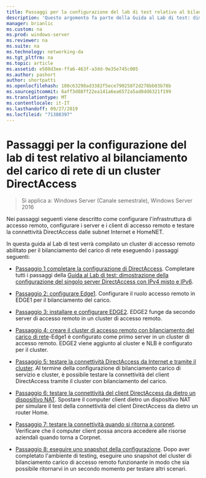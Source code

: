 ```yaml
---
title: Passaggi per la configurazione del lab di test relativo al bilanciamento del carico di rete di un cluster DirectAccess
description: 'Questo argomento fa parte della Guida al Lab di test: dimostrazione di DirectAccess in un cluster con bilanciamento carico di servizio di Windows per Windows Server 2016'
manager: brianlic
ms.custom: na
ms.prod: windows-server
ms.reviewer: na
ms.suite: na
ms.technology: networking-da
ms.tgt_pltfrm: na
ms.topic: article
ms.assetid: e508d3ee-ffa6-463f-a3dd-9e35e745c005
ms.author: pashort
author: shortpatti
ms.openlocfilehash: 108c63298ad3382f5ece790258f2d278bb03b78b
ms.sourcegitcommit: 6aff3d88ff22ea141a6ea6572a5ad8dd6321f199
ms.translationtype: MT
ms.contentlocale: it-IT
ms.lasthandoff: 09/27/2019
ms.locfileid: "71388397"
---
```

# <a name="steps-for-configuring-the-directaccess-cluster-nlb-test-lab"></a>Passaggi per la configurazione del lab di test relativo al bilanciamento del carico di rete di un cluster DirectAccess

>Si applica a: Windows Server (Canale semestrale), Windows Server 2016

Nei passaggi seguenti viene descritto come configurare l'infrastruttura di accesso remoto, configurare i server e i client di accesso remoto e testare la connettività DirectAccess dalle subnet Internet e HomeNET.  
  
In questa guida al Lab di test verrà compilato un cluster di accesso remoto abilitato per il bilanciamento del carico di rete eseguendo i passaggi seguenti:  
  
-   [Passaggio 1 completare la configurazione di DirectAccess](STEP-1-Complete-the-DirectAccess-Configuration.md). Completare tutti i passaggi della [Guida al Lab di test: dimostrazione della configurazione del singolo server DirectAccess con IPv4 misto e IPv6](https://go.microsoft.com/fwlink/p/?LinkId=237004).  
  
-   [Passaggio 2: configurare Edge1](STEP-2-Configure-EDGE1.md). Configurare il ruolo accesso remoto in EDGE1 per il bilanciamento del carico.  
  
-   [Passaggio 3: installare e configurare EDGE2](STEP-3-Install-and-Configure-EDGE2.md). EDGE2 funge da secondo server di accesso remoto in un cluster di accesso remoto.  
  
-   [Passaggio 4: creare il cluster di accesso remoto con bilanciamento del carico di rete](STEP-4-Create-the-Network-Load-Balanced-Remote-Access-Cluster.md)-Edge1 è configurato come primo server in un cluster di accesso remoto. EDGE2 viene aggiunto al cluster e NLB è configurato per il cluster.  
  
-   [Passaggio 5: testare la connettività DirectAccess da Internet e tramite il cluster](STEP-5-Test-DirectAccess-Connectivity-from-the-Internet-and-Through-the-Cluster.md). Al termine della configurazione di bilanciamento carico di servizio e cluster, è possibile testare la connettività del client DirectAccess tramite il cluster con bilanciamento del carico.  
  
-   [Passaggio 6: testare la connettività del client DirectAccess da dietro un dispositivo NAT](STEP-6-Test-DirectAccess-Client-Connectivity-from-Behind-a-NAT-Device.md). Spostare il computer client dietro un dispositivo NAT per simulare il test della connettività del client DirectAccess da dietro un router Home.  
  
-   [Passaggio 7: testare la connettività quando si ritorna a corpnet](STEP-7-Test-Connectivity-When-Returning-to-the-Corpnet.md). Verificare che il computer client possa ancora accedere alle risorse aziendali quando torna a Corpnet.  
  
-   [Passaggio 8: eseguire uno snapshot della configurazione](da-cluster-nlb-s8-snapshot.md). Dopo aver completato l'ambiente di testing, eseguire uno snapshot del cluster di bilanciamento carico di accesso remoto funzionante in modo che sia possibile ritornarvi in un secondo momento per testare altri scenari.  
  


